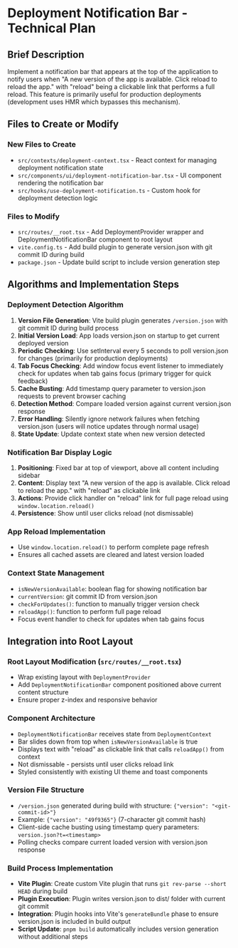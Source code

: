 # Deployment Notification Bar - Technical Plan

## Brief Description
Implement a notification bar that appears at the top of the application to notify users when "A new version of the app is available. Click reload to reload the app." with "reload" being a clickable link that performs a full reload. This feature is primarily useful for production deployments (development uses HMR which bypasses this mechanism).

## Files to Create or Modify

### New Files to Create
- `src/contexts/deployment-context.tsx` - React context for managing deployment notification state
- `src/components/ui/deployment-notification-bar.tsx` - UI component rendering the notification bar
- `src/hooks/use-deployment-notification.ts` - Custom hook for deployment detection logic

### Files to Modify
- `src/routes/__root.tsx` - Add DeploymentProvider wrapper and DeploymentNotificationBar component to root layout
- `vite.config.ts` - Add build plugin to generate version.json with git commit ID during build
- `package.json` - Update build script to include version generation step

## Algorithms and Implementation Steps

### Deployment Detection Algorithm
1. **Version File Generation**: Vite build plugin generates `/version.json` with git commit ID during build process
2. **Initial Version Load**: App loads version.json on startup to get current deployed version
3. **Periodic Checking**: Use setInterval every 5 seconds to poll version.json for changes (primarily for production deployments)
4. **Tab Focus Checking**: Add window focus event listener to immediately check for updates when tab gains focus (primary trigger for quick feedback)
5. **Cache Busting**: Add timestamp query parameter to version.json requests to prevent browser caching
6. **Detection Method**: Compare loaded version against current version.json response
7. **Error Handling**: Silently ignore network failures when fetching version.json (users will notice updates through normal usage)
8. **State Update**: Update context state when new version detected

### Notification Bar Display Logic
1. **Positioning**: Fixed bar at top of viewport, above all content including sidebar
2. **Content**: Display text "A new version of the app is available. Click reload to reload the app." with "reload" as clickable link
3. **Actions**: Provide click handler on "reload" link for full page reload using `window.location.reload()`
4. **Persistence**: Show until user clicks reload (not dismissable)

### App Reload Implementation
- Use `window.location.reload()` to perform complete page refresh
- Ensures all cached assets are cleared and latest version loaded

### Context State Management
- `isNewVersionAvailable`: boolean flag for showing notification bar
- `currentVersion`: git commit ID from version.json
- `checkForUpdates()`: function to manually trigger version check
- `reloadApp()`: function to perform full page reload
- Focus event handler to check for updates when tab gains focus

## Integration into Root Layout

### Root Layout Modification (`src/routes/__root.tsx`)
- Wrap existing layout with `DeploymentProvider`
- Add `DeploymentNotificationBar` component positioned above current content structure
- Ensure proper z-index and responsive behavior

### Component Architecture
- `DeploymentNotificationBar` receives state from `DeploymentContext`
- Bar slides down from top when `isNewVersionAvailable` is true  
- Displays text with "reload" as clickable link that calls `reloadApp()` from context
- Not dismissable - persists until user clicks reload link
- Styled consistently with existing UI theme and toast components

### Version File Structure
- `/version.json` generated during build with structure: `{"version": "<git-commit-id>"}`
- Example: `{"version": "49f9365"}` (7-character git commit hash)
- Client-side cache busting using timestamp query parameters: `version.json?t=<timestamp>`
- Polling checks compare current loaded version with version.json response

### Build Process Implementation
- **Vite Plugin**: Create custom Vite plugin that runs `git rev-parse --short HEAD` during build
- **Plugin Execution**: Plugin writes version.json to dist/ folder with current git commit
- **Integration**: Plugin hooks into Vite's `generateBundle` phase to ensure version.json is included in build output
- **Script Update**: `pnpm build` automatically includes version generation without additional steps